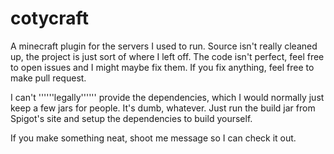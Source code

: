 # cotycraft
A minecraft plugin for the servers I used to run. Source isn't really cleaned up, the project is just sort of where I left off. 
The code isn't perfect, feel free to open issues and I might maybe fix them. If you fix anything, feel free to make pull request. 

I can't ''''''legally'''''' provide the dependencies, which I would normally just keep a few jars for people. 
It's dumb, whatever. Just run the build jar from Spigot's site and setup the dependencies to build yourself. 

If you make something neat, shoot me message so I can check it out. 
